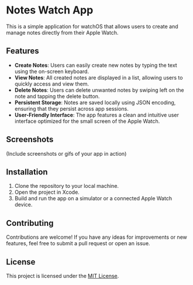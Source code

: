 # Notes Watch App

This is a simple application for watchOS that allows users to create and manage notes directly from their Apple Watch.

## Features

- **Create Notes**: Users can easily create new notes by typing the text using the on-screen keyboard.
- **View Notes**: All created notes are displayed in a list, allowing users to quickly access and view them.
- **Delete Notes**: Users can delete unwanted notes by swiping left on the note and tapping the delete button.
- **Persistent Storage**: Notes are saved locally using JSON encoding, ensuring that they persist across app sessions.
- **User-Friendly Interface**: The app features a clean and intuitive user interface optimized for the small screen of the Apple Watch.

## Screenshots

(Include screenshots or gifs of your app in action)

## Installation

1. Clone the repository to your local machine.
2. Open the project in Xcode.
3. Build and run the app on a simulator or a connected Apple Watch device.

## Contributing

Contributions are welcome! If you have any ideas for improvements or new features, feel free to submit a pull request or open an issue.

## License

This project is licensed under the [MIT License](LICENSE).
